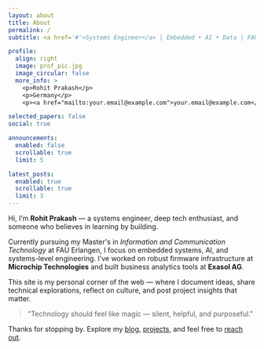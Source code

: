```yaml
---
layout: about
title: About
permalink: /
subtitle: <a href='#'>Systems Engineer</a> | Embedded • AI • Data | FAU Erlangen

profile:
  align: right
  image: prof_pic.jpg
  image_circular: false
  more_info: >
    <p>Rohit Prakash</p>
    <p>Germany</p>
    <p><a href="mailto:your.email@example.com">your.email@example.com</a></p>

selected_papers: false
social: true

announcements:
  enabled: false
  scrollable: true
  limit: 5

latest_posts:
  enabled: true
  scrollable: true
  limit: 3
---
```


Hi, I’m **Rohit Prakash** — a systems engineer, deep tech enthusiast, and someone who believes in learning by building.

Currently pursuing my Master's in _Information and Communication Technology_ at FAU Erlangen, I focus on embedded systems, AI, and systems-level engineering. I’ve worked on robust firmware infrastructure at **Microchip Technologies** and built business analytics tools at **Exasol AG**.

This site is my personal corner of the web — where I document ideas, share technical explorations, reflect on culture, and post project insights that matter.

> "Technology should feel like magic — silent, helpful, and purposeful."

Thanks for stopping by. Explore my [blog](/blog/), [projects](/projects/), and feel free to [reach out](/about/#profile).
